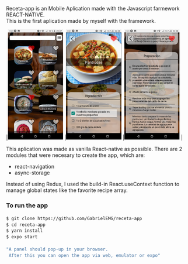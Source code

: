Receta-app is an Mobile Aplication made with the Javascript farmework REACT-NATIVE.<br/>
This is the first aplication made by myself with the framework. <br/>

|<img src="/assets/Screenshot_20201102-224742.png" width="30%"/>
|<img src="/assets/Screenshot_20201102-224820.png" width="30%"/>
|<img src="/assets/Screenshot_20201102-224829.png" width="30%"/> 
|

This aplication was made as vanilla React-native as possible.
There are 2 modules that were necesary to create the app, which are:

  - react-navigation
  - async-storage


Instead of using Redux, I used the build-in React.useContext function to manage global states like the favorite recipe array.

### To run the app

```sh
$ git clone https://github.com/GabrielEMG/receta-app
$ cd receta-app
$ yarn install
$ expo start

"A panel should pop-up in your browser.
 After this you can open the app via web, emulator or expo"

```
